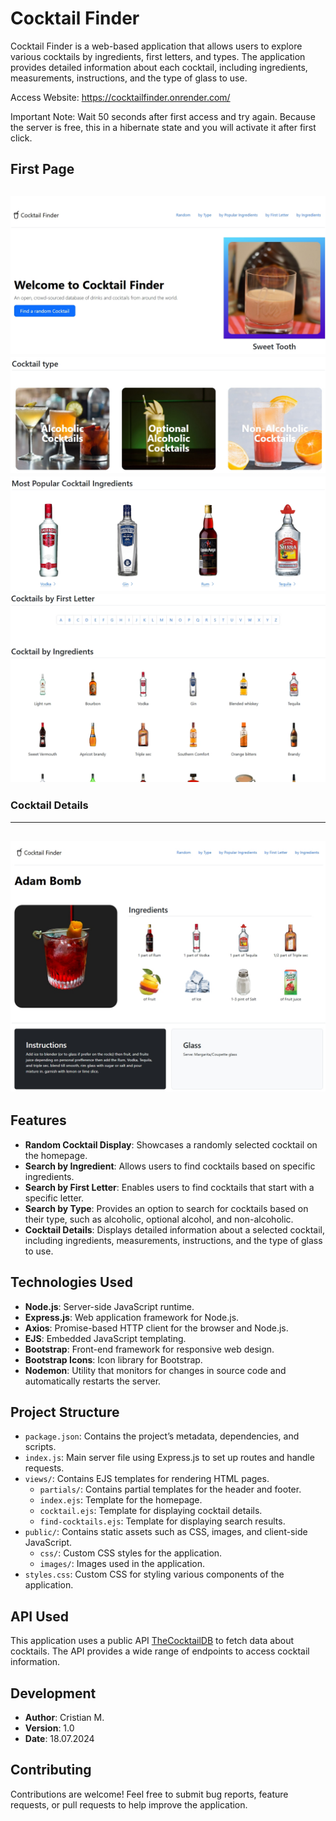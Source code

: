 # Cocktail Finder

Cocktail Finder is a web-based application that allows users to explore various cocktails by ingredients, first letters, and types. The application provides detailed information about each cocktail, including ingredients, measurements, instructions, and the type of glass to use.

Access Website: https://cocktailfinder.onrender.com/ 

Important Note: Wait 50 seconds after first access and try again. Because the server is free, this in a hibernate state and you will activate it after first click.

## First Page
![Header](<resources/1. Cocktail Finder - Header.jpg>)
![Cocktail By Type](<resources/2. Cocktail Finder - By Type.jpg>)
![Cocktail By Popular Ingredients](<resources/3. Cocktail Finder - By Popular Ingredients.jpg>)
![Cocktail By Ingredients](<resources/4. Cocktail Finder - By Ingredients.jpg>)
---
### Cocktail Details
---
![Cocktail Details](<resources/5. Cocktail Finder - Cocktail Details.jpg>)
---
## Features

- **Random Cocktail Display**: Showcases a randomly selected cocktail on the homepage.
- **Search by Ingredient**: Allows users to find cocktails based on specific ingredients.
- **Search by First Letter**: Enables users to find cocktails that start with a specific letter.
- **Search by Type**: Provides an option to search for cocktails based on their type, such as alcoholic, optional alcohol, and non-alcoholic.
- **Cocktail Details**: Displays detailed information about a selected cocktail, including ingredients, measurements, instructions, and the type of glass to use.

## Technologies Used

- **Node.js**: Server-side JavaScript runtime.
- **Express.js**: Web application framework for Node.js.
- **Axios**: Promise-based HTTP client for the browser and Node.js.
- **EJS**: Embedded JavaScript templating.
- **Bootstrap**: Front-end framework for responsive web design.
- **Bootstrap Icons**: Icon library for Bootstrap.
- **Nodemon**: Utility that monitors for changes in source code and automatically restarts the server.

## Project Structure

- `package.json`: Contains the project’s metadata, dependencies, and scripts.
- `index.js`: Main server file using Express.js to set up routes and handle requests.
- `views/`: Contains EJS templates for rendering HTML pages.
  - `partials/`: Contains partial templates for the header and footer.
  - `index.ejs`: Template for the homepage.
  - `cocktail.ejs`: Template for displaying cocktail details.
  - `find-cocktails.ejs`: Template for displaying search results.
- `public/`: Contains static assets such as CSS, images, and client-side JavaScript.
  - `css/`: Custom CSS styles for the application.
  - `images/`: Images used in the application.
- `styles.css`: Custom CSS for styling various components of the application.


## API Used
This application uses a public API [TheCocktailDB](https://www.thecocktaildb.com/api.php) to fetch data about cocktails. The API provides a wide range of endpoints to access cocktail information.


## Development

- **Author**: Cristian M.
- **Version**: 1.0
- **Date**: 18.07.2024

## Contributing
Contributions are welcome! Feel free to submit bug reports, feature requests, or pull requests to help improve the application.
